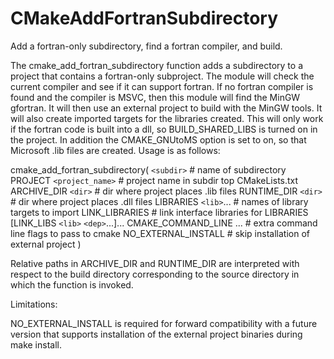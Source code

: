  

# CMakeAddFortranSubdirectory  
Add a fortran-only subdirectory, find a fortran compiler, and build.  

The cmake_add_fortran_subdirectory function adds a subdirectory
to a project that contains a fortran-only subproject.  The module will
check the current compiler and see if it can support fortran.  If no
fortran compiler is found and the compiler is MSVC, then this module
will find the MinGW gfortran.  It will then use an external project to
build with the MinGW tools.  It will also create imported targets for
the libraries created.  This will only work if the fortran code is
built into a dll, so BUILD_SHARED_LIBS is turned on in
the project.  In addition the CMAKE_GNUtoMS option is set
to on, so that Microsoft .lib files are created.  Usage is as follows:  

cmake_add_fortran_subdirectory(
 ```<subdir>```                # name of subdirectory
 PROJECT ```<project_name>```  # project name in subdir top CMakeLists.txt
 ARCHIVE_DIR ```<dir>```       # dir where project places .lib files
 RUNTIME_DIR ```<dir>```       # dir where project places .dll files
 LIBRARIES ```<lib>```...      # names of library targets to import
 LINK_LIBRARIES          # link interface libraries for LIBRARIES
  [LINK_LIBS ```<lib>``` ```<dep>```...]...
 CMAKE_COMMAND_LINE ...  # extra command line flags to pass to cmake
 NO_EXTERNAL_INSTALL     # skip installation of external project
 )

  

Relative paths in ARCHIVE_DIR and RUNTIME_DIR are interpreted with
respect to the build directory corresponding to the source directory
in which the function is invoked.  

Limitations:  

NO_EXTERNAL_INSTALL is required for forward compatibility with a
future version that supports installation of the external project
binaries during make install.  

